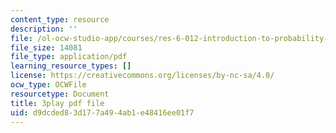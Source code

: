 ```yaml
---
content_type: resource
description: ''
file: /ol-ocw-studio-app/courses/res-6-012-introduction-to-probability-spring-2018/d9dcded83d177a494ab1e48416ee01f7_cQtCpJyl77o.pdf
file_size: 14081
file_type: application/pdf
learning_resource_types: []
license: https://creativecommons.org/licenses/by-nc-sa/4.0/
ocw_type: OCWFile
resourcetype: Document
title: 3play pdf file
uid: d9dcded8-3d17-7a49-4ab1-e48416ee01f7
---
```

